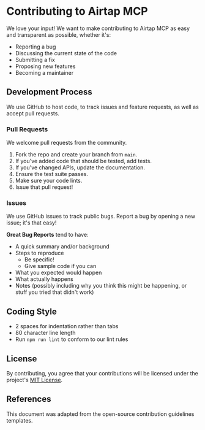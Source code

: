 # Contributing to Airtap MCP

We love your input! We want to make contributing to Airtap MCP as easy and transparent as possible, whether it's:

- Reporting a bug
- Discussing the current state of the code
- Submitting a fix
- Proposing new features
- Becoming a maintainer

## Development Process

We use GitHub to host code, to track issues and feature requests, as well as accept pull requests.

### Pull Requests

We welcome pull requests from the community.

1. Fork the repo and create your branch from `main`.
2. If you've added code that should be tested, add tests.
3. If you've changed APIs, update the documentation.
4. Ensure the test suite passes.
5. Make sure your code lints.
6. Issue that pull request!

### Issues

We use GitHub issues to track public bugs. Report a bug by opening a new issue; it's that easy!

**Great Bug Reports** tend to have:

- A quick summary and/or background
- Steps to reproduce
  - Be specific!
  - Give sample code if you can
- What you expected would happen
- What actually happens
- Notes (possibly including why you think this might be happening, or stuff you tried that didn't work)

## Coding Style

* 2 spaces for indentation rather than tabs
* 80 character line length
* Run `npm run lint` to conform to our lint rules

## License

By contributing, you agree that your contributions will be licensed under the project's [MIT License](LICENSE).

## References

This document was adapted from the open-source contribution guidelines templates.
